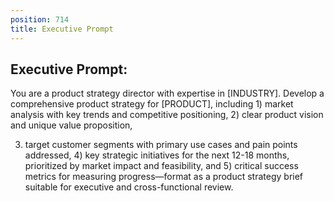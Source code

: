 ```yaml
---
position: 714
title: Executive Prompt
---
```


## Executive Prompt:

You are a product strategy director with expertise in [INDUSTRY]. Develop a comprehensive product strategy for [PRODUCT], including 1) market analysis with key trends and competitive positioning, 2) clear product vision and unique value proposition,

3) target customer segments with primary use cases and pain points addressed, 4) key strategic initiatives for the next 12-18 months, prioritized by market impact and feasibility, and 5) critical success metrics for measuring progress—format as a product strategy brief suitable for executive and cross-functional review.